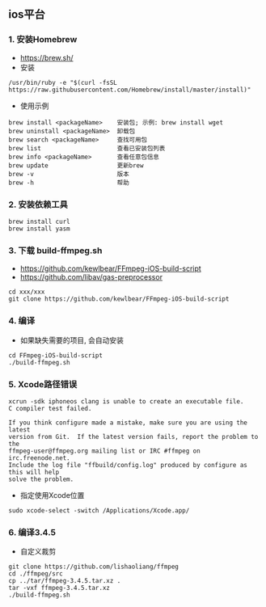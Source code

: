 ## ios平台


### 1. 安装Homebrew
* https://brew.sh/
* 安装

```
/usr/bin/ruby -e "$(curl -fsSL https://raw.githubusercontent.com/Homebrew/install/master/install)"
```

* 使用示例

```
brew install <packageName>    安装包; 示例: brew install wget
brew uninstall <packageName>  卸载包
brew search <packageName>     查找可用包
brew list                     查看已安装包列表
brew info <packageName>       查看任意包信息
brew update                   更新brew
brew -v                       版本
brew -h                       帮助
```


### 2. 安装依赖工具

```
brew install curl
brew install yasm
```

### 3. 下载 build-ffmpeg.sh
* https://github.com/kewlbear/FFmpeg-iOS-build-script
* https://github.com/libav/gas-preprocessor

```
cd xxx/xxx
git clone https://github.com/kewlbear/FFmpeg-iOS-build-script
```

### 4. 编译
* 如果缺失需要的项目, 会自动安装

```
cd FFmpeg-iOS-build-script
./build-ffmpeg.sh
```


### 5. Xcode路径错误

```
xcrun -sdk iphoneos clang is unable to create an executable file.
C compiler test failed.

If you think configure made a mistake, make sure you are using the latest
version from Git.  If the latest version fails, report the problem to the
ffmpeg-user@ffmpeg.org mailing list or IRC #ffmpeg on irc.freenode.net.
Include the log file "ffbuild/config.log" produced by configure as this will help
solve the problem.
```

* 指定使用Xcode位置

```
sudo xcode-select -switch /Applications/Xcode.app/
```

### 6. 编译3.4.5
* 自定义裁剪

```
git clone https://github.com/lishaoliang/ffmpeg
cd ./ffmpeg/src
cp ../tar/ffmpeg-3.4.5.tar.xz .
tar -vxf ffmpeg-3.4.5.tar.xz
./build-ffmpeg.sh
```
